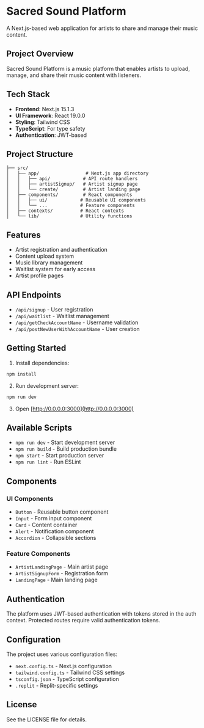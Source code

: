 
# Sacred Sound Platform

A Next.js-based web application for artists to share and manage their music content.

## Project Overview

Sacred Sound Platform is a music platform that enables artists to upload, manage, and share their music content with listeners.

## Tech Stack

- **Frontend**: Next.js 15.1.3
- **UI Framework**: React 19.0.0
- **Styling**: Tailwind CSS
- **TypeScript**: For type safety
- **Authentication**: JWT-based

## Project Structure

```
├── src/
│   ├── app/                 # Next.js app directory
│   │   ├── api/            # API route handlers
│   │   ├── artistSignup/   # Artist signup page
│   │   └── create/         # Artist landing page
│   ├── components/         # React components
│   │   ├── ui/            # Reusable UI components
│   │   └── ...            # Feature components
│   ├── contexts/          # React contexts
│   └── lib/               # Utility functions
```

## Features

- Artist registration and authentication
- Content upload system
- Music library management
- Waitlist system for early access
- Artist profile pages

## API Endpoints

- `/api/signup` - User registration
- `/api/waitlist` - Waitlist management
- `/api/getCheckAccountName` - Username validation
- `/api/postNewUserWithAccountName` - User creation

## Getting Started

1. Install dependencies:
```bash
npm install
```

2. Run development server:
```bash
npm run dev
```

3. Open [http://0.0.0.0:3000](http://0.0.0.0:3000)

## Available Scripts

- `npm run dev` - Start development server
- `npm run build` - Build production bundle
- `npm start` - Start production server
- `npm run lint` - Run ESLint

## Components

### UI Components
- `Button` - Reusable button component
- `Input` - Form input component
- `Card` - Content container
- `Alert` - Notification component
- `Accordion` - Collapsible sections

### Feature Components
- `ArtistLandingPage` - Main artist page
- `ArtistSignupForm` - Registration form
- `LandingPage` - Main landing page

## Authentication

The platform uses JWT-based authentication with tokens stored in the auth context. Protected routes require valid authentication tokens.

## Configuration

The project uses various configuration files:
- `next.config.ts` - Next.js configuration
- `tailwind.config.ts` - Tailwind CSS settings
- `tsconfig.json` - TypeScript configuration
- `.replit` - Replit-specific settings

## License

See the LICENSE file for details.
